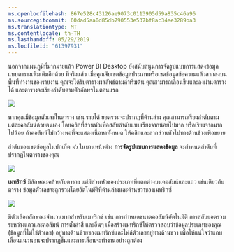 ```yaml
---
ms.openlocfilehash: 867e528c43126ae9073c0113905d59a835c46a96
ms.sourcegitcommit: 60dad5aa0d85db790553e537bf8ac34ee3289ba3
ms.translationtype: MT
ms.contentlocale: th-TH
ms.lasthandoff: 05/29/2019
ms.locfileid: "61397931"
---
```

นอกจากแผนภูมิที่มากมายแล้ว Power BI Desktop ยังสนับสนุนการจัดรูปแบบการแสดงข้อมูลแบบตารางเพิ่มเติมอีกด้วย ที่จริงแล้ว เมื่อคุณจับเขตข้อมูลประเภทหรือเขตข้อมูลข้อความแล้วลากลงบนพื้นที่ทำงานของรายงาน คุณจะได้รับตารางผลลัพธ์ตามค่าเริ่มต้น คุณสามารถเลื่อนขึ้นและลงผ่านตารางได้ และตารางจะเรียงลำดับตามตัวอักษรในตอนแรก

![](media/3-6-create-tables-matrixes/3-6_1.png)

หากคุณมีข้อมูลตัวเลขในตาราง เช่น รายได้ ยอดรวมจะปรากฏที่ด้านล่าง คุณสามารถเรียงลำดับตามแต่ละคอลัมน์ด้วยตนเอง โดยคลิกที่ส่วนหัวเพื่อสลับลำดับแบบเรียงจากน้อยไปมาก หรือเรียงจากมากไปน้อย ถ้าคอลัมน์ไม่กว้างพอที่จะแสดงเนื้อหาทั้งหมด ให้คลิกและลากส่วนหัวไปทางด้านข้างเพื่อขยาย

ลำดับของเขตข้อมูลในบักเก็ต *ค่า* ในบานหน้าต่าง **การจัดรูปแบบการแสดงข้อมูล** จะกำหนดลำดับที่ปรากฏในตารางของคุณ

![](media/3-6-create-tables-matrixes/3-6_2.png)

**เมทริกซ์** มีลักษณะคล้ายกับตาราง แต่มีส่วนหัวของประเภทที่แตกต่างบนคอลัมน์และแถว เช่นเดียวกับตาราง ข้อมูลตัวเลขจะถูกรวมโดยอัตโนมัติที่ด้านล่างและด้านขวาของเมทริกซ์

![](media/3-6-create-tables-matrixes/3-6_3.png)

มีตัวเลือกลักษณะจำนวนมากสำหรับเมทริกซ์ เช่น การกำหนดขนาดคอลัมน์อัตโนมัติ การสลับยอดรวมระหว่างแถวและคอลัมน์ การตั้งค่าสี และอื่นๆ เมื่อสร้างเมทริกซ์ให้ตรวจสอบว่าข้อมูลประเภทของคุณ (ข้อมูลที่ไม่ใช่ตัวเลข) อยู่ทางด้านซ้ายของเมทริกซ์และไฟล์ตัวเลขอยู่ทางด้านขวา เพื่อให้แน่ใจว่าแถบเลื่อนแนวนอนจะปรากฏขึ้นและการเลื่อนจะทำงานอย่างถูกต้อง


